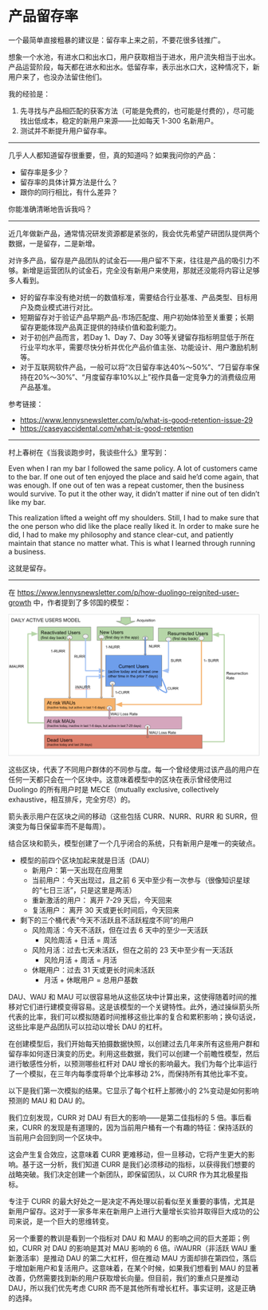 # 产品留存率

一个最简单直接粗暴的建议是：留存率上来之前，不要花很多钱推广。

想象一个水池，有进水口和出水口，用户获取相当于进水，用户流失相当于出水。产品运营阶段，每天都在进水和出水。低留存率，表示出水口大，这种情况下，新用户来了，也没办法留住他们。

我的经验是：

1. 先寻找与产品相匹配的获客方法（可能是免费的，也可能是付费的），尽可能找出低成本，稳定的新用户来源——比如每天 1-300 名新用户。
2. 测试并不断提升用户留存率。

---

几乎人人都知道留存很重要，但，真的知道吗？如果我问你的产品：

- 留存率是多少？
- 留存率的具体计算方法是什么？
- 跟你的同行相比，有什么差异？

你能准确清晰地告诉我吗？

---

近几年做新产品，通常情况研发资源都是紧张的，我会优先希望产研团队提供两个数据，一是留存，二是新增。

对许多产品，留存是产品团队的试金石——用户留不下来，往往是产品的吸引力不够。新增是运营团队的试金石，完全没有新用户来使用，那就还没能将内容让足够多人看到。

- 好的留存率没有绝对统一的数值标准，需要结合行业基准、产品类型、目标用户及商业模式进行对比。
- 短期留存对于验证产品早期产品-市场匹配度、用户初始体验至关重要；长期留存更能体现产品真正提供的持续价值和盈利能力。
- 对于初创产品而言，若Day 1、Day 7、Day 30等关键留存指标明显低于所在行业平均水平，需要尽快分析并优化产品价值主张、功能设计、用户激励机制等。
- 对于互联网软件产品，一般可以将“次日留存率达40%～50%”、“7日留存率保持在20%～30%”、“月度留存率10%以上”视作具备一定竞争力的消费级应用产品基准。

参考链接：

- https://www.lennysnewsletter.com/p/what-is-good-retention-issue-29
- https://caseyaccidental.com/what-is-good-retention

---

村上春树在《当我谈跑步时，我谈些什么》里写到：

Even when I ran my bar I followed the same policy. A lot of customers came to the bar. If one out of ten enjoyed the place and said he’d come again, that was enough. If one out of ten was a repeat customer, then the business would survive. To put it the other way, it didn’t matter if nine out of ten didn’t like my bar.  
  
This realization lifted a weight off my shoulders. Still, I had to make sure that the one person who did like the place really liked it. In order to make sure he did, I had to make my philosophy and stance clear-cut, and patiently maintain that stance no matter what. This is what I learned through running a business.

这就是留存。

---

在 https://www.lennysnewsletter.com/p/how-duolingo-reignited-user-growth 中，作者提到了多邻国的模型：

![多邻国的用户增长模型](img/retention1.png)

这些区块，代表了不同用户群体的不同参与度。每一个曾经使用过该产品的用户在任何一天都只会在一个区块中。这意味着模型中的区块在表示曾经使用过 Duolingo 的所有用户时是 MECE（mutually exclusive, collectively exhaustive，相互排斥，完全穷尽）的。

箭头表示用户在区块之间的移动（这些包括 CURR、NURR、RURR 和 SURR，但演变为每日保留率而不是每周）。

结合区块和箭头，模型创建了一个几乎闭合的系统，只有新用户是唯一的突破点。

- 模型的前四个区块加起来就是日活（DAU）
	- 新用户：第一天出现在应用里
	- 当前用户：今天出现过，且之前 6 天中至少有一次参与（很像知识星球的“七日三活”，只是这里是两活）
	- 重新激活的用户： 离开 7-29 天后，今天回来
	- 复活用户： 离开 30 天或更长时间后，今天回来
- 剩下的三个桶代表“今天不活跃且不活跃程度不同”的用户
	- 风险周活：今天不活跃，但在过去 6 天中的至少一天活跃
		- 风险周活 + 日活 = 周活
	- 风险月活：过去七天未活跃，但在之前的 23 天中至少有一天活跃
		- 风险月活 + 周活 = 月活
	- 休眠用户：过去 31 天或更长时间未活跃
		- 月活 + 休眠用户 = 总用户基数

DAU、WAU 和 MAU 可以很容易地从这些区块中计算出来，这使得随着时间的推移对它们进行建模变得容易。这是该模型的一个关键特性。此外，通过操纵箭头所代表的比率，我们可以模拟随着时间推移这些比率的复合和累积影响；换句话说，这些比率是产品团队可以拉动以增长 DAU 的杠杆。

在创建模型后，我们开始每天拍摄数据快照，以创建过去几年来所有这些用户群和留存率如何逐日演变的历史。利用这些数据，我们可以创建一个前瞻性模型，然后进行敏感性分析，以预测哪些杠杆对 DAU 增长的影响最大。我们为每个比率运行了一个模拟，在三年内每季度将单个比率移动 2%，而保持所有其他比率不变。

以下是我们第一次模拟的结果。它显示了每个杠杆上那微小的 2%变动是如何影响预测的 MAU 和 DAU 的。

我们立刻发现，CURR 对 DAU 有巨大的影响——是第二佳指标的 5 倍。事后看来，CURR 的发现是有道理的，因为当前用户桶有一个有趣的特征：保持活跃的当前用户会回到同一个区块中。

这会产生复合效应，这意味着 CURR 更难移动，但一旦移动，它将产生更大的影响。基于这一分析，我们知道 CURR 是我们必须移动的指标，以获得我们想要的战略突破。我们决定创建一个新团队，即保留团队，以 CURR 作为其北极星指标。

专注于 CURR 的最大好处之一是决定不再处理以前看似至关重要的事情，尤其是新用户留存。这对于一家多年来在新用户上进行大量增长实验并取得巨大成功的公司来说，是一个巨大的思维转变。

另一个重要的教训是看到一个指标对 DAU 和 MAU 的影响之间的巨大差距；例如，CURR 对 DAU 的影响是其对 MAU 影响的 6 倍。iWAURR（非活跃 WAU 重新激活率）是推动 DAU 的第二大杠杆，但在推动 MAU 方面却排在第四位，落后于增加新用户和复活用户。这意味着，在某个时候，如果我们想看到 MAU 的显著改善，仍然需要找到新的用户获取增长向量。但目前，我们的重点只是推动 DAU，所以我们优先考虑 CURR 而不是其他所有增长杠杆。事实证明，这是正确的选择。